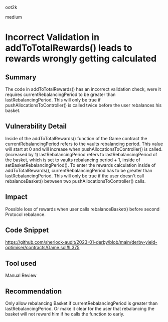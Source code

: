 oot2k

medium

# Incorrect Validation in addToTotalRewards() leads to rewards wrongly getting calculated

## Summary
The code in addToTotalRewards() has an incorrect validation check, were it requires currentRebalancingPeriod to be greater than lastRebalancingPeriod. This will only be true if pushAllocationsToController() is called twice before the user rebalances his basket.

## Vulnerability Detail
Inside of the addToTotalRewards() function of the Game contract the currentRebalancingPeriod refers to the vaults rebalancing period.
This value will start at 0 and will increase when pushAllocationsToController() is called. (increased by 1)
lastRebalancingPeriod refers to lastRebalancingPeriod of the basket, which is set to vaults rebalancing period + 1, inside of setBasketRebalancingPeriod().
To enter the rewards calculation inside of addToTotalRewards(), currentRebalancingPeriod has to be greater than lastRebalancingPeriod. This will only be true if the user doesn't call rebalanceBasket() between two pushAllocationsToController() calls.
## Impact
Possible loss of rewards when user calls rebalanceBasket() before second Protocol rebalance. 
## Code Snippet
https://github.com/sherlock-audit/2023-01-derby/blob/main/derby-yield-optimiser/contracts/Game.sol#L375
## Tool used

Manual Review

## Recommendation
Only allow rebalancing Basket if currentRebalancingPeriod is greater than lastRebalancingPeriod.
Or make it clear for the user that rebalancing the basket will not reward him if he calls the function to early. 